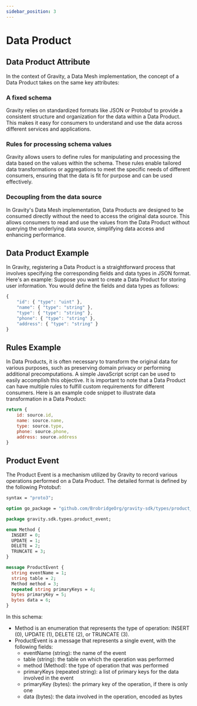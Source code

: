 ```yaml
---
sidebar_position: 3
---
```

# Data Product

## Data Product Attribute
In the context of Gravity, a Data Mesh implementation, the concept of a Data Product takes on the same key attributes:
### A fixed schema
Gravity relies on standardized formats like JSON or Protobuf to provide a consistent structure and organization for the data within a Data Product. This makes it easy for consumers to understand and use the data across different services and applications.
### Rules for processing schema values
Gravity allows users to define rules for manipulating and processing the data based on the values within the schema. These rules enable tailored data transformations or aggregations to meet the specific needs of different consumers, ensuring that the data is fit for purpose and can be used effectively.
### Decoupling from the data source
In Gravity's Data Mesh implementation, Data Products are designed to be consumed directly without the need to access the original data source. This allows consumers to read and use the values from the Data Product without querying the underlying data source, simplifying data access and enhancing performance.

## Data Product Example
In Gravity, registering a Data Product is a straightforward process that involves specifying the corresponding fields and data types in JSON format. Here's an example:
Suppose you want to create a Data Product for storing user information. You would define the fields and data types as follows:
``` javascript
{
	"id": { "type": "uint" },
	"name": { "type": "string" },
	"type": { "type": "string" },
	"phone": { "type": "string" },
	"address": { "type": "string" }
}
```
## Rules Example
In Data Products, it is often necessary to transform the original data for various purposes, such as preserving domain privacy or performing additional precomputations. A simple JavaScript script can be used to easily accomplish this objective. It is important to note that a Data Product can have multiple rules to fulfill custom requirements for different consumers.
Here is an example code snippet to illustrate data transformation in a Data Product:
``` javascript
return {
	id: source.id,
	name: source.name,
	type: source.type,
	phone: source.phone,
	address: source.address
}
```
## Product Event
The Product Event is a mechanism utilized by Gravity to record various operations performed on a Data Product. The detailed format is defined by the following Protobuf:
```protobuf 
syntax = "proto3";

option go_package = "github.com/BrobridgeOrg/gravity-sdk/types/product_event";

package gravity.sdk.types.product_event;

enum Method {
  INSERT = 0;
  UPDATE = 1;
  DELETE = 2;
  TRUNCATE = 3;
}

message ProductEvent {
  string eventName = 1;
  string table = 2;
  Method method = 3;
  repeated string primaryKeys = 4;
  bytes primaryKey = 5;
  bytes data = 6;
}
```
In this schema:
* Method is an enumeration that represents the type of operation: INSERT (0), UPDATE (1), DELETE (2), or TRUNCATE (3).
* ProductEvent is a message that represents a single event, with the following fields:
    * eventName (string): the name of the event
    * table (string): the table on which the operation was performed
    * method (Method): the type of operation that was performed
    * primaryKeys (repeated string): a list of primary keys for the data involved in the event
    * primaryKey (bytes): the primary key of the operation, if there is only one
    * data (bytes): the data involved in the operation, encoded as bytes